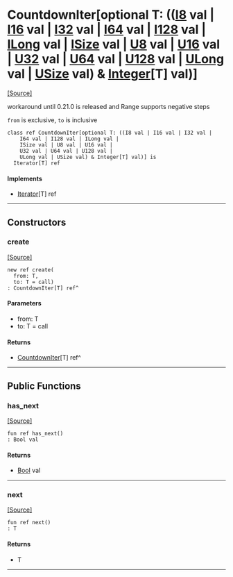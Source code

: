 # CountdownIter\[optional T: (([I8](builtin-I8.md) val | [I16](builtin-I16.md) val | [I32](builtin-I32.md) val | [I64](builtin-I64.md) val | [I128](builtin-I128.md) val | [ILong](builtin-ILong.md) val | [ISize](builtin-ISize.md) val | [U8](builtin-U8.md) val | [U16](builtin-U16.md) val | [U32](builtin-U32.md) val | [U64](builtin-U64.md) val | [U128](builtin-U128.md) val | [ULong](builtin-ULong.md) val | [USize](builtin-USize.md) val) & [Integer](builtin-Integer.md)\[T\] val)\]
<span class="source-link">[[Source]](src/ponycheck/generator.md#L20)</span>

workaround until 0.21.0 is released and Range supports negative steps

`from` is exclusive, `to` is inclusive


```pony
class ref CountdownIter[optional T: ((I8 val | I16 val | I32 val | 
    I64 val | I128 val | ILong val | 
    ISize val | U8 val | U16 val | 
    U32 val | U64 val | U128 val | 
    ULong val | USize val) & Integer[T] val)] is
  Iterator[T] ref
```

#### Implements

* [Iterator](builtin-Iterator.md)\[T\] ref

---

## Constructors

### create
<span class="source-link">[[Source]](src/ponycheck/generator.md#L29)</span>


```pony
new ref create(
  from: T,
  to: T = call)
: CountdownIter[T] ref^
```
#### Parameters

*   from: T
*   to: T = call

#### Returns

* [CountdownIter](ponycheck-CountdownIter.md)\[T\] ref^

---

## Public Functions

### has_next
<span class="source-link">[[Source]](src/ponycheck/generator.md#L33)</span>


```pony
fun ref has_next()
: Bool val
```

#### Returns

* [Bool](builtin-Bool.md) val

---

### next
<span class="source-link">[[Source]](src/ponycheck/generator.md#L36)</span>


```pony
fun ref next()
: T
```

#### Returns

* T

---

